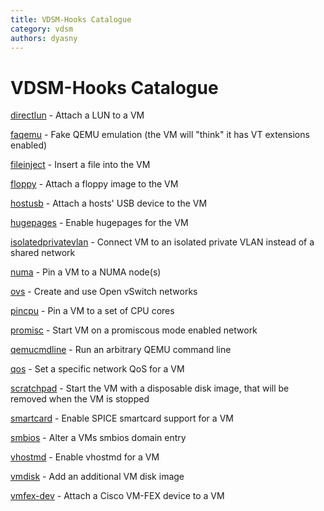 ```yaml
---
title: VDSM-Hooks Catalogue
category: vdsm
authors: dyasny
---
```


# VDSM-Hooks Catalogue

[directlun](/develop/developer-guide/vdsm/hook/directlun/) - Attach a LUN to a VM

[faqemu](/develop/developer-guide/vdsm/hook/faqemu/) - Fake QEMU emulation (the VM will "think" it has VT extensions enabled)

[fileinject](/develop/developer-guide/vdsm/hook/fileinject/) - Insert a file into the VM

[floppy](/develop/developer-guide/vdsm/hook/floppy/) - Attach a floppy image to the VM

[hostusb](/develop/release-management/features/virt/hostusb/) - Attach a hosts' USB device to the VM

[hugepages](/develop/developer-guide/vdsm/hook/hugepages/) - Enable hugepages for the VM

[isolatedprivatevlan](/develop/developer-guide/vdsm/hook/isolatedprivatevlan/) - Connect VM to an isolated private VLAN instead of a shared network

[numa](/develop/developer-guide/vdsm/hook/numa/) - Pin a VM to a NUMA node(s)

[ovs](/networking/ovs/) - Create and use Open vSwitch networks

[pincpu](/develop/developer-guide/vdsm/hook/pincpu/) - Pin a VM to a set of CPU cores

[promisc](/develop/developer-guide/vdsm/hook/promisc/) - Start VM on a promiscous mode enabled network

[qemucmdline](/develop/developer-guide/vdsm/hook/qemucmdline/) - Run an arbitrary QEMU command line

[qos](/develop/developer-guide/vdsm/hook/qos/) - Set a specific network QoS for a VM

[scratchpad](/develop/developer-guide/vdsm/hook/scratchpad/) - Start the VM with a disposable disk image, that will be removed when the VM is stopped

[smartcard](/develop/developer-guide/vdsm/hook/smartcard/) - Enable SPICE smartcard support for a VM

[smbios](/develop/developer-guide/vdsm/hook/smbios/) - Alter a VMs smbios domain entry

[vhostmd](/develop/developer-guide/vdsm/hook/vhostmd/) - Enable vhostmd for a VM

[vmdisk](/develop/developer-guide/vdsm/hook/vmdisk/) - Add an additional VM disk image

[vmfex-dev](/develop/release-management/features/network/ucs-integration/#level-iv:-.22a-new-hook.22) - Attach a Cisco VM-FEX device to a VM
